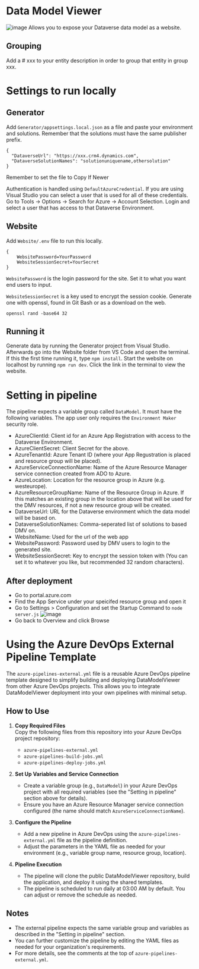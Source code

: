 # Data Model Viewer
![image](https://github.com/user-attachments/assets/9d91e37c-7e46-4654-b31d-5bc3e5d632ea)
Allows you to expose your Dataverse data model as a website.
## Grouping
Add a # xxx to your entity description in order to group that entity in group xxx.

# Settings to run locally
## Generator
Add `Generator/appsettings.local.json` as a file and paste your environment and solutions. Remember that the solutions must have the same publisher prefix.

```
{
  "DataverseUrl": "https://xxx.crm4.dynamics.com",
  "DataverseSolutionNames": "solutionuniquename,othersolution"
}
```

Remember to set the file to Copy If Newer

Authentication is handled using `DefaultAzureCredential`. If you are using Visual Studio you can select a user that is used for all of these credentials. Go to Tools -> Options -> Search for Azure -> Account Selection. Login and select a user that has access to that Dataverse Environment.
 
## Website
Add `Website/.env` file to run this locally.

```
{
    WebsitePassword=YourPassword
    WebsiteSessionSecret=YourSecret
}
```

`WebsitePassword` is the login password for the site. Set it to what you want end users to input.

`WebsiteSessionSecret` is a key used to encrypt the session cookie. Generate one with openssl, found in Git Bash or as a download on the web.

```
openssl rand -base64 32
```

## Running it
Generate data by running the Generator project from Visual Studio. Afterwards go into the Website folder from VS Code and open the terminal. If this the first time running it, type `npm install`. Start the website on localhost by running `npm run dev`. Click the link in the terminal to view the website.

# Setting in pipeline
The pipeline expects a variable group called `DataModel`. It must have the following variables. The app user only requires the `Environment Maker` security role.

* AzureClientId: Client id for an Azure App Registration with access to the Dataverse Environment.
* AzureClientSecret: Client Secret for the above.
* AzureTenantId: Azure Tenant ID (where your App Regustration is placed and resource group will be placed).
* AzureServiceConnectionName: Name of the Azure Resource Manager service connection created from ADO to Azure.
* AzureLocation: Location for the resource group in Azure (e.g. westeurope).
* AzureResourceGroupName: Name of the Resource Group in Azure. If this matches an existing group in the location above that will be used for the DMV resources, if not a new resource group will be created.
* DataverseUrl: URL for the Dataverse environment which the data model will be based on.
* DataverseSolutionNames: Comma-seperated list of solutions to based DMV on.
* WebsiteName: Used for the url of the web app
* WebsitePassword: Password used by DMV users to login to the generated site.
* WebsiteSessionSecret: Key to encrypt the session token with (You can set it to whatever you like, but recommended 32 random characters).

## After deployment
* Go to portal.azure.com 
* Find the App Service under your speicifed resource group and open it
* Go to Settings > Configuration and set the Startup Command to ``node server.js``
![image](https://github.com/user-attachments/assets/0d7a3511-ffa2-4013-b403-7da10b49e817)
* Go back to Overview and click Browse

# Using the Azure DevOps External Pipeline Template

The `azure-pipelines-external.yml` file is a reusable Azure DevOps pipeline template designed to simplify building and deploying DataModelViewer from other Azure DevOps projects. This allows you to integrate DataModelViewer deployment into your own pipelines with minimal setup.

## How to Use

1. **Copy Required Files**  
   Copy the following files from this repository into your Azure DevOps project repository:
   - `azure-pipelines-external.yml`
   - `azure-pipelines-build-jobs.yml`
   - `azure-pipelines-deploy-jobs.yml`

2. **Set Up Variables and Service Connection**  
   - Create a variable group (e.g., `DataModel`) in your Azure DevOps project with all required variables (see the "Setting in pipeline" section above for details).
   - Ensure you have an Azure Resource Manager service connection configured (the name should match `AzureServiceConnectionName`).

3. **Configure the Pipeline**  
   - Add a new pipeline in Azure DevOps using the `azure-pipelines-external.yml` file as the pipeline definition.
   - Adjust the parameters in the YAML file as needed for your environment (e.g., variable group name, resource group, location).

4. **Pipeline Execution**  
   - The pipeline will clone the public DataModelViewer repository, build the application, and deploy it using the shared templates.
   - The pipeline is scheduled to run daily at 03:00 AM by default. You can adjust or remove the schedule as needed.

## Notes

- The external pipeline expects the same variable group and variables as described in the "Setting in pipeline" section.
- You can further customize the pipeline by editing the YAML files as needed for your organization's requirements.
- For more details, see the comments at the top of `azure-pipelines-external.yml`.
